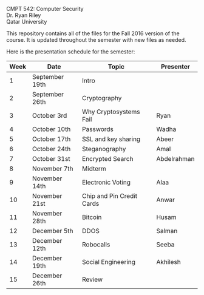 CMPT 542: Computer Security  
Dr. Ryan Riley  
Qatar University

This repository contains all of the files for the Fall 2016 version of the course.  It is updated throughout the semester with new files as needed.

Here is the presentation schedule for the semester:

| Week | Date           | Topic                     | Presenter   |
|------|----------------|---------------------------|-------------|
|   1  | September 19th | Intro                     |             |
|   2  | September 26th | Cryptography              |             |
|   3  | October 3rd    | Why Cryptosystems Fail    | Ryan        |
|   4  | October 10th   | Passwords                 | Wadha       |
|   5  | October 17th   | SSL and key sharing       | Abeer       |
|   6  | October 24th   | Steganography             | Amal        |
|   7  | October 31st   | Encrypted Search          | Abdelrahman |
|   8  | November 7th   | Midterm                   |             |
|   9  | November 14th  | Electronic Voting         | Alaa        |
|  10  | November 21st  | Chip and Pin Credit Cards | Anwar       |
|  11  | November 28th  | Bitcoin                   | Husam       |
|  12  | December 5th   | DDOS                      | Salman      |
|  13  | December 12th  | Robocalls                 | Seeba       |
|  14  | December 19th  | Social Engineering        | Akhilesh    |
|  15  | December 26th  | Review                    |             |
